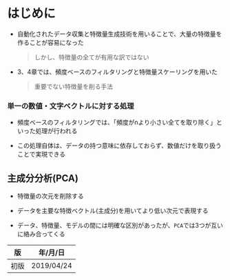 はじめに
=======

* 自動化されたデータ収集と特徴量生成技術を用いることで、大量の特徴量を作ることが容易になった

  > しかし、特徴量の全てが有用な訳ではない

* 3、4章では、頻度ベースのフィルタリングと特徴量スケーリングを用いた

  > 重要でない特徴量を削る手法



### 単一の数値・文字ベクトルに対する処理

* 頻度ベースのフィルタリングでは、「頻度がnより小さい全てを取り除く」といった処理が行われる

* この処理自体は、データの持つ意味に依存しておらず、数値だけを取り扱うことで実現できる



## 主成分分析(PCA)

* 特徴量の次元を削除する

* データを主要な特徴ベクトル(主成分)を用いてより低い次元で表現する

* データ、特徴量、モデルの間には明確な区別があったが、`PCA`では3つが互いに絡み合ってくる



| 版   | 年/月/日   |
| ---- | ---------- |
| 初版 | 2019/04/24 |

